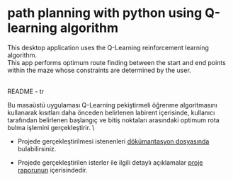 # path planning with python using Q-learning algorithm

This desktop application uses the Q-Learning reinforcement learning algorithm.\
This app performs optimum route finding between the start and end points within the maze whose 
constraints are determined by the user.

\
README - tr

Bu masaüstü uygulaması Q-Learning pekiştirmeli öğrenme algoritmasını kullanarak 
kısıtları daha önceden belirlenen labirent içerisinde, kullanıcı tarafından belirlenen 
başlangıç ve bitiş noktaları arasındaki optimum rota bulma işlemini gerçekleştirir.
\

* Projede gerçekleştirilmesi istenenleri [dökümantasyon dosyasında](https://github.com/J4CKHunter/shortest-path-Q-learning/blob/master/yazlab3.pdf) bulabilirsiniz.

* Projede gerçekleştirilen isterler ile ilgili detaylı açıklamalar [proje raporunun](https://github.com/J4CKHunter/shortest-path-Q-learning/blob/master/rapor_180202060_180202050.pdf) içerisindedir.
